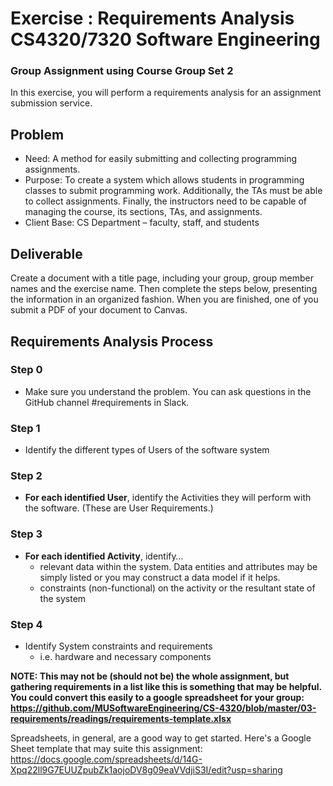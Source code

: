 # Exercise : Requirements Analysis CS4320/7320 Software Engineering
### Group Assignment using Course Group Set 2
In this exercise, you will perform a requirements analysis for an assignment submission service.
## Problem
- Need: A method for easily submitting and collecting programming assignments.
- Purpose: To create a system which allows students in programming classes to submit programming work. Additionally, the TAs must be able to collect assignments. Finally, the instructors need to be capable of managing the course, its sections, TAs, and assignments.
- Client Base: CS Department – faculty, staff, and students

## Deliverable
Create a document with a title page, including your group, group member names and the exercise name. Then complete the steps below, presenting the information in an organized fashion. When you are finished, one of you submit a PDF of your document to Canvas.

## Requirements Analysis Process  
### Step 0 
- Make sure you understand the problem. You can ask questions in the GitHub channel #requirements in Slack.  
### Step 1  
- Identify the different types of Users of the software system
### Step 2  
- **For each identified User**, identify the Activities they will perform with the software. (These are User Requirements.)
### Step 3  
- **For each identified Activity**, identify…  
  - relevant data within the system. Data entities and attributes may be simply listed or you may construct a data model if it helps.
  - constraints (non-functional) on the activity or the resultant state of the system  
### Step 4  
- Identify System constraints and requirements
  - i.e. hardware and necessary components


**NOTE: This may not be (should not be) the whole assignment, but gathering requirements in a list like this is something that may be helpful. You could convert this easily to a google spreadsheet for your group: https://github.com/MUSoftwareEngineering/CS-4320/blob/master/03-requirements/readings/requirements-template.xlsx** 

Spreadsheets, in general, are a good way to get started. Here's a Google Sheet template that may suite this assignment: https://docs.google.com/spreadsheets/d/14G-Xpq22ll9G7EUUZpubZk1aojoDV8g09eaVVdjiS3I/edit?usp=sharing

 

